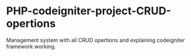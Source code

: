 # PHP-codeigniter-project-CRUD-opertions
Management system with all CRUD opertions and explaining codeigniter framework working.
